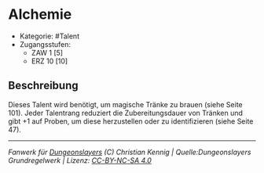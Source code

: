 <!---
Dies ist ein Fanwerk für DUNGEONSLAYERS (C) von Christian Kennig

Quellen:      [Dungeonslayers Grundregelwerk](https://www.f-space.de/ds4/downloads.html)
              [Talentbeschreibungen](https://www.f-space.de/ds4/tools-talentcards.html)
License:      [CC-BY-NC-SA 4.0](https://creativecommons.org/licenses/by-nc-sa/4.0/deed.de)
Richtlinien:  [Fanwerkrichtlinien](https://www.dungeonslayers.net/fanwerk-richtlinien/)
Autor:        Zauberlehrling
-->

  
# Alchemie  
- Kategorie: #Talent  
- Zugangsstufen:  
  - ZAW 1 [5]  
  - ERZ 10 [10]  

## Beschreibung  
Dieses Talent wird benötigt, um magische Tränke zu brauen (siehe Seite 101). Jeder Talentrang reduziert die Zubereitungsdauer von Tränken und gibt +1 auf Proben, um diese herzustellen oder zu identifizieren (siehe Seite 47).


___  
*Fanwerk für [Dungeonslayers](https://www.dungeonslayers.net/) (C) Christian Kennig | Quelle:Dungeonslayers Grundregelwerk | Lizenz: [CC-BY-NC-SA 4.0](https://creativecommons.org/licenses/by-nc-sa/4.0/deed.de)*  